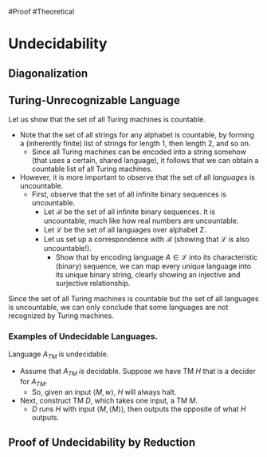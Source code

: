 #Proof #Theoretical 
# Undecidability
## Diagonalization
## Turing-Unrecognizable Language
Let us show that the set of all Turing machines is countable.
- Note that the set of all strings for any alphabet is countable, by forming a (inherently finite) list of strings for length 1, then length 2, and so on.
	- Since all Turing machines can be encoded into a string somehow (that uses a certain, shared language), it follows that we can obtain a countable list of all Turing machines.
- However, it is more important to observe that the set of all *languages* is uncountable.
	- First, observe that the set of all infinite binary sequences is uncountable.
		- Let $\mathcal{B}$ be the set of all infinite binary sequences. It is uncountable, much like how real numbers are uncountable.
		- Let $\mathcal{L}$ be the set of all languages over alphabet $\Sigma$.
		- Let us set up a correspondence with $\mathcal{B}$ (showing that $\mathcal{L}$ is also uncountable!).
			- Show that by encoding language $A \in \mathcal {L}$ into its characteristic (binary) sequence, we can map every unique language into its unique binary string, clearly showing an injective and surjective relationship.

Since the set of all Turing machines is countable but the set of all languages is uncountable, we can only conclude that some languages are not recognized by Turing machines.

### Examples of Undecidable Languages.
Language $A_{TM}$ is undecidable.
- Assume that $A_{TM}$ *is* decidable. Suppose we have TM $H$ that is a decider for $A_{TM}$.
	- So, given an input $\langle M, w \rangle$, $H$ will always halt.
- Next, construct TM $D$, which takes one input, a TM $M$.
	- $D$ runs $H$ with input $\langle M, \langle M \rangle \rangle$, then outputs the opposite of what $H$ outputs.

## Proof of Undecidability by Reduction
